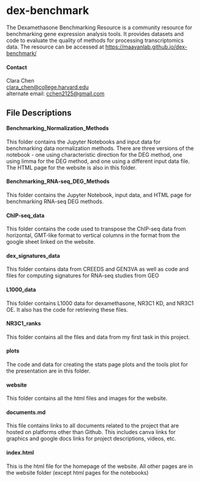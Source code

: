# dex-benchmark

The Dexamethasone Benchmarking Resource is a community resource for benchmarking gene expression analysis tools. It provides datasets and code to evaluate the quality of methods for processing transcriptomics data. The resource can be accessed at https://maayanlab.github.io/dex-benchmark/

#### Contact
Clara Chen  
clara_chen@college.harvard.edu    
alternate email: cchen2125@gmail.com   

## File Descriptions

#### Benchmarking_Normalization_Methods
This folder contains the Jupyter Notebooks and input data for benchmarking data normalization methods. There are three versions of the notebook - one using characteristic direction for the DEG method, one using limma for the DEG method, and one using a different input data file. The HTML page for the website is also in this folder.

#### Benchmarking_RNA-seq_DEG_Methods
This folder contains the Jupyter Notebook, input data, and HTML page for benchmarking RNA-seq DEG methods.

#### ChIP-seq_data
This folder contains the code used to transpose the ChIP-seq data from horizontal, GMT-like format to vertical columns in the format from the google sheet linked on the website.

#### dex_signatures_data
This folder contains data from CREEDS and GEN3VA as well as code and files for computing signatures for RNA-seq studies from GEO

#### L1000_data
This folder contains L1000 data for dexamethasone, NR3C1 KD, and NR3C1 OE. It also has the code for retrieving these files.

#### NR3C1_ranks
This folder contains all the files and data from my first task in this project.

#### plots
The code and data for creating the stats page plots and the tools plot for the presentation are in this folder.

#### website
This folder contains all the html files and images for the website.

#### documents.md
This file contains links to all documents related to the project that are hosted on platforms other than Github. This includes canva links for graphics and google docs links for project descriptions, videos, etc.

#### index.html
This is the html file for the homepage of the website. All other pages are in the website folder (except html pages for the notebooks)
